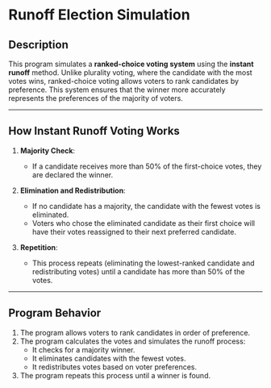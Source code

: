 # Runoff Election Simulation

## Description

This program simulates a **ranked-choice voting system** using the **instant runoff** method. Unlike plurality voting, where the candidate with the most votes wins, ranked-choice voting allows voters to rank candidates by preference. This system ensures that the winner more accurately represents the preferences of the majority of voters.

---

## How Instant Runoff Voting Works

1. **Majority Check**:
   - If a candidate receives more than 50% of the first-choice votes, they are declared the winner.

2. **Elimination and Redistribution**:
   - If no candidate has a majority, the candidate with the fewest votes is eliminated.
   - Voters who chose the eliminated candidate as their first choice will have their votes reassigned to their next preferred candidate.

3. **Repetition**:
   - This process repeats (eliminating the lowest-ranked candidate and redistributing votes) until a candidate has more than 50% of the votes.

---

## Program Behavior

1. The program allows voters to rank candidates in order of preference.
2. The program calculates the votes and simulates the runoff process:
   - It checks for a majority winner.
   - It eliminates candidates with the fewest votes.
   - It redistributes votes based on voter preferences.
3. The program repeats this process until a winner is found.

